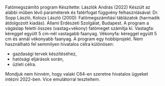 Fatömegszámító program
Készítette: Lászlók András (2022)
Készült az alábbi műben lévő paraméterek
és fatérfogat függvény felhasznlásával:
Dr. Sopp László, Kolozs László (2000):
Fatömegszámítási táblázatok (harmadik átdolgozott kiadás).
Állami Erdészeti Szolgálat, Budapest.
A program a vágáslap feletti összes
(vastag+vékony) fatömeget számítja ki.
Vastagfa: kéreggel együtt 5 cm-nél vastagabb faanyag.
Vékonyfa: kéreggel együtt 5 cm és annál vékonyabb faanyag.
A program egy hobbiprojekt. Nem használható fel semmilyen hivatalos célra különösen:
- gazdasági tervek készítéséhez,
- hatósági eljárások során,
- üzleti célra.

Mondjuk nem hinném, hogy valaki C64-en szeretne hivatalos ügyeket intézni 2022-ben.
Vice emulátorral teszteltem.
